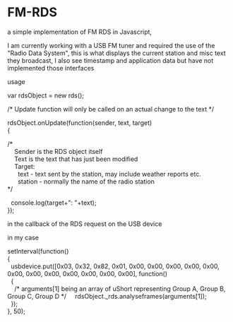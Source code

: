 # FM-RDS
a simple implementation of FM RDS in Javascript, 

I am currently working with a USB FM tuner and required the use of the "Radio Data System", this is what displays the current station and misc text they broadcast, I also see timestamp and application data but have not implemented those interfaces

usage

var rdsObject = new rds();

/* Update function will only be called on an actual change to the text */

rdsObject.onUpdate(function(sender, text, target)\
{

/*\
&nbsp;&nbsp;&nbsp;&nbsp;Sender is the RDS object itself\
&nbsp;&nbsp;&nbsp;&nbsp;Text is the text that has just been modified\
&nbsp;&nbsp;&nbsp;&nbsp;Target:\
&nbsp;&nbsp;&nbsp;&nbsp;&nbsp;&nbsp;text - text sent by the station, may include weather reports etc.\
&nbsp;&nbsp;&nbsp;&nbsp;&nbsp;&nbsp;station - normally the name of the radio station\
*/

&nbsp;&nbsp;console.log(target+": "+text);\
});

in the callback of the RDS request on the USB device

in my case

setInterval(function()\
{\
&nbsp;&nbsp;usbdevice.put([0x03, 0x32, 0x82, 0x01, 0x00, 0x00, 0x00, 0x00, 0x00, 0x00, 0x00, 0x00, 0x00, 0x00, 0x00, 0x00], function()\
&nbsp;&nbsp;{\
&nbsp;&nbsp;&nbsp;&nbsp;/* arguments[1] being an array of uShort representing Group A, Group B, Group C, Group D */
&nbsp;&nbsp;&nbsp;&nbsp;rdsObject._rds.analyseframes(arguments[1]);\
&nbsp;&nbsp;});\
}, 50);
